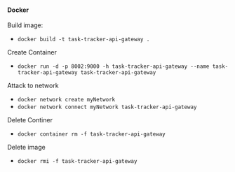 #### Docker ####

Build image:

* `docker build -t task-tracker-api-gateway .`

Create Container

* `docker run -d -p 8002:9000 -h task-tracker-api-gateway --name task-tracker-api-gateway task-tracker-api-gateway`

Attack to network

* `docker network create myNetwork`
* `docker network connect myNetwork task-tracker-api-gateway`

Delete Continer

* `docker container rm -f task-tracker-api-gateway`

Delete image

* `docker rmi -f task-tracker-api-gateway`